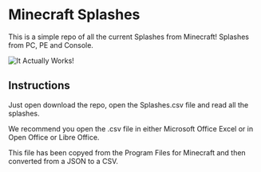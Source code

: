 # Minecraft Splashes
This is a simple repo of all the current Splashes from Minecraft! Splashes from PC, PE and Console.

![It Actually Works!](Minecraft-Splashes/Final_Doc_Pic.jpg)



## Instructions
Just open download the repo, open the Splashes.csv file and read all the splashes.

We recommend you open the .csv file in either Microsoft Office Excel or in Open Office or Libre Office.



This file has been copyed from the Program Files for Minecraft and then converted from a JSON to a CSV.
